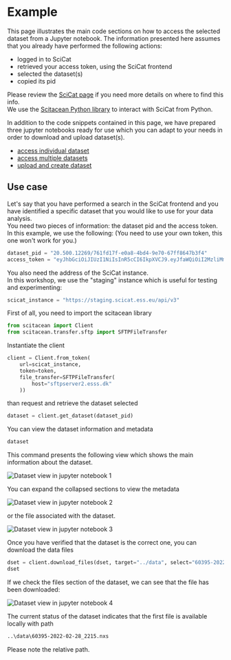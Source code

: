 # Example

This page illustrates the main code sections on how to access the selected dataset from a Jupyter notebook.
The information presented here assumes that you already have performed the following actions:
- logged in to SciCat
- retrieved your access token, using the SciCat frontend
- selected the dataset(s)
- copied its pid

Please review the [SciCat page](./scicat) if you need more details on where to find this info.  
We use the [Scitacean Python library](./python_libraries) to interact with SciCat from Python.

In addition to the code snippets contained in this page, we have prepared three jupyter notebooks ready for use which you can adapt to your needs in order to download and upload dataset(s).
- [access individual dataset](./notebooks/access_individual_dataset.ipynb)
- [access multiple datasets](./notebooks/access_multiple_datasets.ipynb)
- [upload and create dataset](./notebooks/create_single_dataset.ipynb)

## Use case

Let's say that you have performed a search in the SciCat frontend and you have identified a specific dataset that you would like to use for your data analysis.  
You need two pieces of information: the dataset pid and the access token.
In this example, we use the following:
(You need to use your own token, this one won't work for you.)
```python
dataset_pid = "20.500.12269/761fd17f-e0a8-4bd4-9e70-67ff8647b3f4"
access_token = "eyJhbGciOiJIUzI1NiIsInR5cCI6IkpXVCJ9.eyJfaWQiOiI2MzliMmE1MWI0MTU0OWY1M2RmOWVjMzYiLCJyZWFsbSI6ImxvY2FsaG9zdCIsInVzZXJuYW1lIjoiaW5nZXN0b3IiLCJlbWFpbCI6InNjaWNhdGluZ2VzdG9yQHlvdXIuc2l0ZSIsImVtYWlsVmVyaWZpZWQiOnRydWUsImF1dGhTdHJhdGVneSI6ImxvY2FsIiwiaWQiOiI2MzliMmE1MWI0MTU0OWY1M2RmOWVjMzYiLCJpYXQiOjE2OTIwODc0ODUsImV4cCI6MTY5MjA5MTA4NX0.Phca4UF7WKY367-10Whgwd5jaFjiPku6WsgiPeDh_-o"
```

You also need the address of the SciCat instance.  
In this workshop, we use the "staging" instance which is useful for testing and experimenting:
```python
scicat_instance = "https://staging.scicat.ess.eu/api/v3"
```

First of all, you need to import the scitacean library
```python
from scitacean import Client
from scitacean.transfer.sftp import SFTPFileTransfer
```

Instantiate the client
```python
client = Client.from_token(
    url=scicat_instance,
    token=token,
    file_transfer=SFTPFileTransfer(
        host="sftpserver2.esss.dk"
    ))
```

than request and retrieve the dataset selected
```python
dataset = client.get_dataset(dataset_pid)
```

You can view the dataset information and metadata
```python
dataset
```
This command presents the following view which shows the main information about the dataset.  

![Dataset view in jupyter notebook 1](images/scitacean_dataset_visualization_collapsed.png)  

You can expand the collapsed sections to view the metadata  

![Dataset view in jupyter notebook 2](images/scitacean_dataset_visualization_with_metadata.png)

or the file associated with the dataset.  

![Dataset view in jupyter notebook 3](images/scitacean_dataset_visualization_with_files_list.png)

Once you have verified that the dataset is the correct one, you can download the data files
```python
dset = client.download_files(dset, target="../data", select="60395-2022-02-28_2215.nxs")
dset
```
If we check the files section of the dataset, we can see that the file has been downloaded:  

![Dataset view in jupyter notebook 4](images/scitacean_dataset_visualization_with_downloaded_files.png)

The current status of the dataset indicates that the first file is available locally with path
```bash
..\data\60395-2022-02-28_2215.nxs
```

Please note the relative path.
